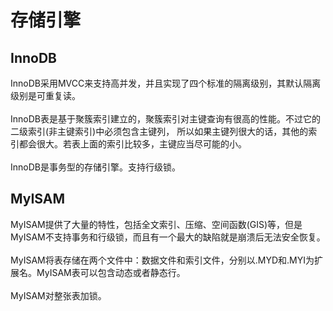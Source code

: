 <h1>存储引擎</h1>
<h2>InnoDB</h2>
InnoDB采用MVCC来支持高并发，并且实现了四个标准的隔离级别，其默认隔离级别是可重复读。<br /><br />
InnoDB表是基于聚簇索引建立的，聚簇索引对主键查询有很高的性能。不过它的二级索引(非主键索引)中必须包含主键列，
所以如果主键列很大的话，其他的索引都会很大。若表上面的索引比较多，主键应当尽可能的小。<br /><br />
InnoDB是事务型的存储引擎。支持行级锁。

<h2>MyISAM</h2>
MyISAM提供了大量的特性，包括全文索引、压缩、空间函数(GIS)等，但是MyISAM不支持事务和行级锁，而且有一个最大的缺陷就是崩溃后无法安全恢复。<br /><br />
MyISAM将表存储在两个文件中：数据文件和索引文件，分别以.MYD和.MYI为扩展名。MyISAM表可以包含动态或者静态行。<br /><br />
MyISAM对整张表加锁。